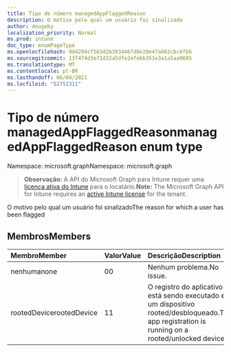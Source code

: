 ```yaml
---
title: Tipo de número managedAppFlaggedReason
description: O motivo pelo qual um usuário foi sinalizado
author: dougeby
localization_priority: Normal
ms.prod: intune
doc_type: enumPageType
ms.openlocfilehash: 9d4294cf563d2b3934467d8e28e47a602cbc6fb6
ms.sourcegitcommit: 13f474d3e71d32a5dfe2efebb351e3a1a5aa9685
ms.translationtype: MT
ms.contentlocale: pt-BR
ms.lasthandoff: 06/04/2021
ms.locfileid: "52751311"
---
```

# <a name="managedappflaggedreason-enum-type"></a><span data-ttu-id="5be31-103">Tipo de número managedAppFlaggedReason</span><span class="sxs-lookup"><span data-stu-id="5be31-103">managedAppFlaggedReason enum type</span></span>

<span data-ttu-id="5be31-104">Namespace: microsoft.graph</span><span class="sxs-lookup"><span data-stu-id="5be31-104">Namespace: microsoft.graph</span></span>

> <span data-ttu-id="5be31-105">**Observação:** A API do Microsoft Graph para Intune requer uma [licença ativa do Intune](https://go.microsoft.com/fwlink/?linkid=839381) para o locatário.</span><span class="sxs-lookup"><span data-stu-id="5be31-105">**Note:** The Microsoft Graph API for Intune requires an [active Intune license](https://go.microsoft.com/fwlink/?linkid=839381) for the tenant.</span></span>

<span data-ttu-id="5be31-106">O motivo pelo qual um usuário foi sinalizado</span><span class="sxs-lookup"><span data-stu-id="5be31-106">The reason for which a user has been flagged</span></span>

## <a name="members"></a><span data-ttu-id="5be31-107">Membros</span><span class="sxs-lookup"><span data-stu-id="5be31-107">Members</span></span>
|<span data-ttu-id="5be31-108">Membro</span><span class="sxs-lookup"><span data-stu-id="5be31-108">Member</span></span>|<span data-ttu-id="5be31-109">Valor</span><span class="sxs-lookup"><span data-stu-id="5be31-109">Value</span></span>|<span data-ttu-id="5be31-110">Descrição</span><span class="sxs-lookup"><span data-stu-id="5be31-110">Description</span></span>|
|:---|:---|:---|
|<span data-ttu-id="5be31-111">nenhuma</span><span class="sxs-lookup"><span data-stu-id="5be31-111">none</span></span>|<span data-ttu-id="5be31-112">0</span><span class="sxs-lookup"><span data-stu-id="5be31-112">0</span></span>|<span data-ttu-id="5be31-113">Nenhum problema.</span><span class="sxs-lookup"><span data-stu-id="5be31-113">No issue.</span></span>|
|<span data-ttu-id="5be31-114">rootedDevice</span><span class="sxs-lookup"><span data-stu-id="5be31-114">rootedDevice</span></span>|<span data-ttu-id="5be31-115">1</span><span class="sxs-lookup"><span data-stu-id="5be31-115">1</span></span>|<span data-ttu-id="5be31-116">O registro do aplicativo está sendo executado em um dispositivo rooted/desbloqueado.</span><span class="sxs-lookup"><span data-stu-id="5be31-116">The app registration is running on a rooted/unlocked device.</span></span>|




